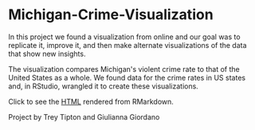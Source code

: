 # Michigan-Crime-Visualization

In this project we found a visualization from online and our goal was to replicate it, improve it, and then make alternate visualizations of the data that show new insights.

The visualization compares Michigan's violent crime rate to that of the United States as a whole. We found data for the crime rates in US states and, in RStudio, wrangled it to create these visualizations.


Click  to see the [HTML](https://htmlpreview.github.io/?https://github.com/treytipton4/Michigan-Crime-Visualization/blob/main/Michigan-Crime-Visualization.html) rendered from RMarkdown.

Project by Trey Tipton and Giulianna Giordano